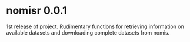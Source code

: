 
# nomisr 0.0.1

1st release of project. Rudimentary functions for retrieving information on 
available datasets and downloading complete datasets from nomis.

